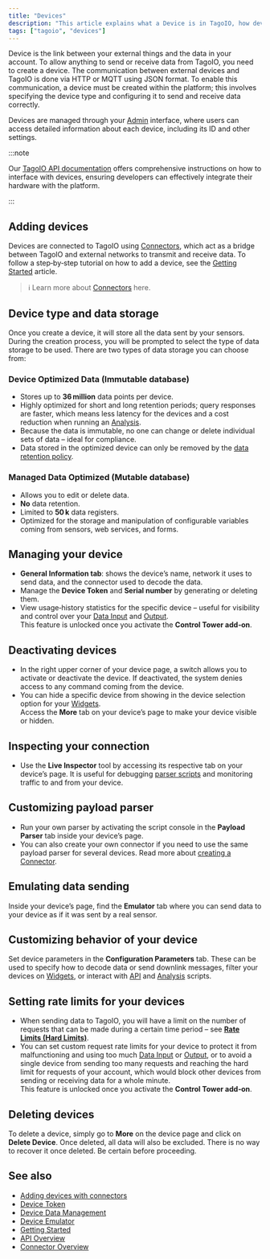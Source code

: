 ```yaml
---
title: "Devices"
description: "This article explains what a Device is in TagoIO, how devices communicate with the platform, where they are managed, and how to add devices and choose their data storage type."
tags: ["tagoio", "devices"]
---
```

Device is the link between your external things and the data in your account. To allow anything to send or receive data from TagoIO, you need to create a device. The communication between external devices and TagoIO is done via HTTP or MQTT using JSON format. To enable this communication, a device must be created within the platform; this involves specifying the device type and configuring it to send and receive data correctly.

Devices are managed through your [Admin](https://admin.tago.io/) interface, where users can access detailed information about each device, including its ID and other settings.

:::note

Our [TagoIO API documentation](/docs/tagoio/api/index) offers comprehensive instructions on how to interface with devices, ensuring developers can effectively integrate their hardware with the platform.

:::

## Adding devices

Devices are connected to TagoIO using [Connectors](/docs/tagoio/integrations/index), which act as a bridge between TagoIO and external networks to transmit and receive data. To follow a step‑by‑step tutorial on how to add a device, see the [Getting Started](/docs/tagoio/getting-started) article.

> ℹ️ Learn more about [Connectors](/docs/tagoio/integrations/index) here.

## Device type and data storage

Once you create a device, it will store all the data sent by your sensors. During the creation process, you will be prompted to select the type of data storage to be used. There are two types of data storage you can choose from:

### Device Optimized Data (Immutable database)

- Stores up to **36 million** data points per device.
- Highly optimized for short and long retention periods; query responses are faster, which means less latency for the devices and a cost reduction when running an [Analysis](/docs/tagoio/analysis/creating-analysis).
- Because the data is immutable, no one can change or delete individual sets of data – ideal for compliance.
- Data stored in the optimized device can only be removed by the [data retention policy](/docs/tagoio/devices/data-management/data-retention-feature).

### Managed Data Optimized (Mutable database)

- Allows you to edit or delete data.
- **No** data retention.
- Limited to **50 k** data registers.
- Optimized for the storage and manipulation of configurable variables coming from sensors, web services, and forms.

## Managing your device

- **General Information tab**: shows the device’s name, network it uses to send data, and the connector used to decode the data.
- Manage the **Device Token** and **Serial number** by generating or deleting them.
- View usage‑history statistics for the specific device – useful for visibility and control over your [Data Input](/docs/tagoio/services/data-input-service) and [Output](/docs/tagoio/services/data-output-service).  
  This feature is unlocked once you activate the **Control Tower add‑on**.

## Deactivating devices

- In the right upper corner of your device page, a switch allows you to activate or deactivate the device. If deactivated, the system denies access to any command coming from the device.
- You can hide a specific device from showing in the device selection option for your [Widgets](/docs/tagoio/widgets/index).  
  Access the **More** tab on your device’s page to make your device visible or hidden.

## Inspecting your connection

- Use the **Live Inspector** tool by accessing its respective tab on your device’s page. It is useful for debugging [parser scripts](/docs/tagoio/payload-parser/index) and monitoring traffic to and from your device.

## Customizing payload parser

- Run your own parser by activating the script console in the **Payload Parser** tab inside your device’s page.
- You can also create your own connector if you need to use the same payload parser for several devices. Read more about [creating a Connector](/docs/tagoio/integrations/index).

## Emulating data sending

Inside your device’s page, find the **Emulator** tab where you can send data to your device as if it was sent by a real sensor.

## Customizing behavior of your device

Set device parameters in the **Configuration Parameters** tab. These can be used to specify how to decode data or send downlink messages, filter your devices on [Widgets](/docs/tagoio/widgets/index), or interact with [API](/docs/tagoio/api/index) and [Analysis](/docs/tagoio/analysis/index) scripts.

## Setting rate limits for your devices

- When sending data to TagoIO, you will have a limit on the number of requests that can be made during a certain time period – see **[Rate Limits (Hard Limits)](/docs/tagoio/rate-limits-hard-limits)**.
- You can set custom request rate limits for your device to protect it from malfunctioning and using too much [Data Input](../services/data-input-service) or [Output](../services/data-output-service), or to avoid a single device from sending too many requests and reaching the hard limit for requests of your account, which would block other devices from sending or receiving data for a whole minute.  
  This feature is unlocked once you activate the **Control Tower add‑on**.

## Deleting devices

To delete a device, simply go to **More** on the device page and click on **Delete Device**. Once deleted, all data will also be excluded. There is no way to recover it once deleted. Be certain before proceeding.

## See also

- [Adding devices with connectors](./adding-devices-with-connectors)
- [Device Token](./device-token)
- [Device Data Management](./device-data-management)
- [Device Emulator](./device-emulator)
- [Getting Started](../getting-started)
- [API Overview](../api/index)
- [Connector Overview](../integrations/index)